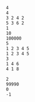 ```input1
4
4
3 2 4 2
5 3 6 2
1
10
100000
5
1 2 3 4 5
1 2 3 4 5
3
1 4 6
4 1 8
```

```output1
2
99990
0
-1
```

